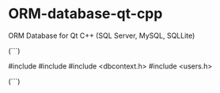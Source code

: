 # ORM-database-qt-cpp
ORM Database for Qt C++ (SQL Server, MySQL, SQLLite)

(```)


#include <QGuiApplication>
#include <QQmlApplicationEngine>
#include <dbcontext.h>
#include <users.h>


(```)
